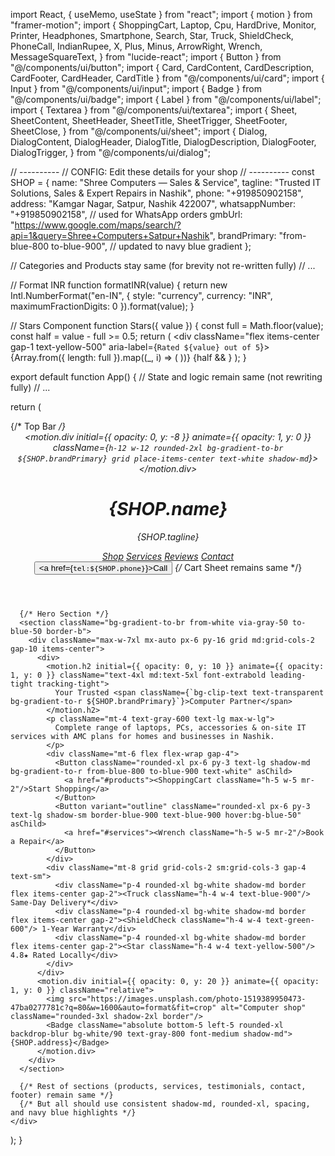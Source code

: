 import React, { useMemo, useState } from "react";
import { motion } from "framer-motion";
import {
  ShoppingCart,
  Laptop,
  Cpu,
  HardDrive,
  Monitor,
  Printer,
  Headphones,
  Smartphone,
  Search,
  Star,
  Truck,
  ShieldCheck,
  PhoneCall,
  IndianRupee,
  X,
  Plus,
  Minus,
  ArrowRight,
  Wrench,
  MessageSquareText,
} from "lucide-react";
import { Button } from "@/components/ui/button";
import { Card, CardContent, CardDescription, CardFooter, CardHeader, CardTitle } from "@/components/ui/card";
import { Input } from "@/components/ui/input";
import { Badge } from "@/components/ui/badge";
import { Label } from "@/components/ui/label";
import { Textarea } from "@/components/ui/textarea";
import {
  Sheet,
  SheetContent,
  SheetHeader,
  SheetTitle,
  SheetTrigger,
  SheetFooter,
  SheetClose,
} from "@/components/ui/sheet";
import {
  Dialog,
  DialogContent,
  DialogHeader,
  DialogTitle,
  DialogDescription,
  DialogFooter,
  DialogTrigger,
} from "@/components/ui/dialog";

// ----------
// CONFIG: Edit these details for your shop
// ----------
const SHOP = {
  name: "Shree Computers — Sales & Service",
  tagline: "Trusted IT Solutions, Sales & Expert Repairs in Nashik",
  phone: "+919850902158",
  address: "Kamgar Nagar, Satpur, Nashik 422007",
  whatsappNumber: "+919850902158", // used for WhatsApp orders
  gmbUrl: "https://www.google.com/maps/search/?api=1&query=Shree+Computers+Satpur+Nashik",
  brandPrimary: "from-blue-800 to-blue-900", // updated to navy blue gradient
};

// Categories and Products stay same (for brevity not re-written fully)
// ...

// Format INR
function formatINR(value) {
  return new Intl.NumberFormat("en-IN", { style: "currency", currency: "INR", maximumFractionDigits: 0 }).format(value);
}

// Stars Component
function Stars({ value }) {
  const full = Math.floor(value);
  const half = value - full >= 0.5;
  return (
    <div className="flex items-center gap-1 text-yellow-500" aria-label={`Rated ${value} out of 5`}>
      {Array.from({ length: full }).map((_, i) => (
        <Star key={i} className="h-4 w-4 fill-current" />
      ))}
      {half && <Star className="h-4 w-4 opacity-70" />}
    </div>
  );
}

export default function App() {
  // State and logic remain same (not rewriting fully)
  // ...

  return (
    <div className="min-h-screen bg-gradient-to-b from-gray-100 via-white to-gray-50 font-sans text-gray-800">
      {/* Top Bar */}
      <header className="sticky top-0 z-50 backdrop-blur bg-white/80 border-b shadow-sm">
        <div className="max-w-7xl mx-auto px-6 py-4 flex items-center justify-between">
          <div className="flex items-center gap-3">
            <motion.div initial={{ opacity: 0, y: -8 }} animate={{ opacity: 1, y: 0 }} className={`h-12 w-12 rounded-2xl bg-gradient-to-br ${SHOP.brandPrimary} grid place-items-center text-white shadow-md`}>
              <Laptop className="h-6 w-6" />
            </motion.div>
            <div>
              <h1 className="text-xl font-bold leading-tight tracking-tight">{SHOP.name}</h1>
              <p className="text-sm text-muted-foreground">{SHOP.tagline}</p>
            </div>
          </div>
          <nav className="hidden md:flex items-center gap-8 text-sm font-medium">
            <a href="#products" className="hover:text-blue-900 transition-colors">Shop</a>
            <a href="#services" className="hover:text-blue-900 transition-colors">Services</a>
            <a href={SHOP.gmbUrl} target="_blank" className="hover:text-blue-900 transition-colors">Reviews</a>
            <a href="#contact" className="hover:text-blue-900 transition-colors">Contact</a>
          </nav>
          <div className="flex items-center gap-2">
            <Button variant="outline" className="rounded-xl shadow-sm" asChild>
              <a href={`tel:${SHOP.phone}`}><PhoneCall className="h-4 w-4 mr-2"/>Call</a>
            </Button>
            {/* Cart Sheet remains same */}
          </div>
        </div>
      </header>

      {/* Hero Section */}
      <section className="bg-gradient-to-br from-white via-gray-50 to-blue-50 border-b">
        <div className="max-w-7xl mx-auto px-6 py-16 grid md:grid-cols-2 gap-10 items-center">
          <div>
            <motion.h2 initial={{ opacity: 0, y: 10 }} animate={{ opacity: 1, y: 0 }} className="text-4xl md:text-5xl font-extrabold leading-tight tracking-tight">
              Your Trusted <span className={`bg-clip-text text-transparent bg-gradient-to-r ${SHOP.brandPrimary}`}>Computer Partner</span>
            </motion.h2>
            <p className="mt-4 text-gray-600 text-lg max-w-lg">
              Complete range of laptops, PCs, accessories & on‑site IT services with AMC plans for homes and businesses in Nashik.
            </p>
            <div className="mt-6 flex flex-wrap gap-4">
              <Button className="rounded-xl px-6 py-3 text-lg shadow-md bg-gradient-to-r from-blue-800 to-blue-900 text-white" asChild>
                <a href="#products"><ShoppingCart className="h-5 w-5 mr-2"/>Start Shopping</a>
              </Button>
              <Button variant="outline" className="rounded-xl px-6 py-3 text-lg shadow-sm border-blue-900 text-blue-900 hover:bg-blue-50" asChild>
                <a href="#services"><Wrench className="h-5 w-5 mr-2"/>Book a Repair</a>
              </Button>
            </div>
            <div className="mt-8 grid grid-cols-2 sm:grid-cols-3 gap-4 text-sm">
              <div className="p-4 rounded-xl bg-white shadow-md border flex items-center gap-2"><Truck className="h-4 w-4 text-blue-900"/> Same‑Day Delivery*</div>
              <div className="p-4 rounded-xl bg-white shadow-md border flex items-center gap-2"><ShieldCheck className="h-4 w-4 text-green-600"/> 1‑Year Warranty</div>
              <div className="p-4 rounded-xl bg-white shadow-md border flex items-center gap-2"><Star className="h-4 w-4 text-yellow-500"/> 4.8★ Rated Locally</div>
            </div>
          </div>
          <motion.div initial={{ opacity: 0, y: 20 }} animate={{ opacity: 1, y: 0 }} className="relative">
            <img src="https://images.unsplash.com/photo-1519389950473-47ba0277781c?q=80&w=1600&auto=format&fit=crop" alt="Computer shop" className="rounded-3xl shadow-2xl border"/>
            <Badge className="absolute bottom-5 left-5 rounded-xl backdrop-blur bg-white/90 text-gray-800 font-medium shadow-md">{SHOP.address}</Badge>
          </motion.div>
        </div>
      </section>

      {/* Rest of sections (products, services, testimonials, contact, footer) remain same */}
      {/* But all should use consistent shadow-md, rounded-xl, spacing, and navy blue highlights */}
    </div>
  );
}
